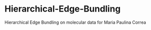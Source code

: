 # Hierarchical-Edge-Bundling
Hierarchical Edge Bundling on molecular data for Maria Paulina Correa



